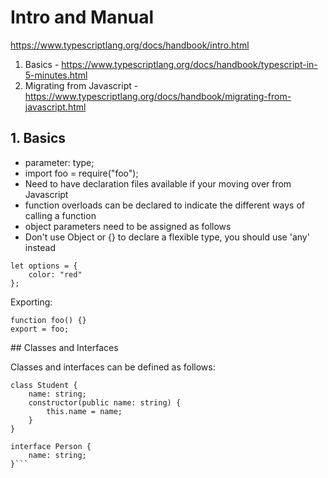 # Intro and Manual

https://www.typescriptlang.org/docs/handbook/intro.html

1. Basics - https://www.typescriptlang.org/docs/handbook/typescript-in-5-minutes.html
2. Migrating from Javascript - https://www.typescriptlang.org/docs/handbook/migrating-from-javascript.html

## 1. Basics

* parameter: type;
* import foo = require("foo");
* Need to have declaration files available if your moving over from Javascript
* function overloads can be declared to indicate the different ways of calling a function
* object parameters need to be assigned as follows
* Don't use Object or {} to declare a flexible type, you should use 'any' instead

```
let options = {
    color: "red"
};
```

Exporting:

```
function foo() {}
export = foo;
```

## Classes and Interfaces 

Classes and interfaces can be defined as follows:

```
class Student {
    name: string;
    constructor(public name: string) {
        this.name = name;
    }
}

interface Person {
    name: string;
}```
